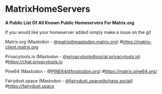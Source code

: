 # MatrixHomeServers
**A Public List Of All Known Public Homeservers For Matrix.org**

If you would like your homeserver added simply make a issue on the git

Matrix.org (Mastodon - @matrix@mastodon.matrix.org)
#https://matrix-client.matrix.org

Privacytools.io (Mastodon - @privacytools@social.privacytools.io)
#https://chat.privacytools.io

Pine64 (Mastodon - @PINE64@fosstodon.org)
#https://matrix.pine64.org/

Fairydust.space (Mastodon - @fairydust_space@chaos.social)
#https://fairydust.space 
